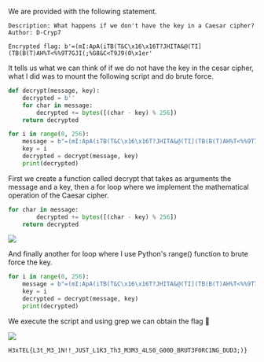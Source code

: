 
We are provided with the following statement.

```
Description: What happens if we don't have the key in a Caesar cipher?
Author: D-Cryp7

Encrypted flag: b'=(mI:ApA(iTB(T&C\x16\x16T?JHITA&@(TI](TB(B(T)AH%T<%%9T7GJI(;%G8&C<T9J9(0\x1er'
```

It tells us what we can think of if we do not have the key in the cesar cipher, what I did was to mount the following script and do brute force.

``` python
def decrypt(message, key):
    decrypted = b''
    for char in message:
        decrypted += bytes([(char - key) % 256])
    return decrypted

for i in range(0, 256):
    message = b"=(mI:ApA(iTB(T&C\x16\x16T?JHITA&@(TI](TB(B(T)AH%T<%%9T7GJI(;%G8&C<T9J9(0\x1er"
    key = i
    decrypted = decrypt(message, key)
    print(decrypted)
```

First we create a function called decrypt that takes as arguments the message and a key, then a for loop where we implement the mathematical operation of the Caesar cipher.

``` python
for char in message:
        decrypted += bytes([(char - key) % 256])
    return decrypted
```

![](https://i.imgur.com/aT8cHAk.png)

And finally another for loop where I use Python's range() function to brute force the key.

``` python
for i in range(0, 256):
    message = b"=(mI:ApA(iTB(T&C\x16\x16T?JHITA&@(TI](TB(B(T)AH%T<%%9T7GJI(;%G8&C<T9J9(0\x1er"
    key = i
    decrypted = decrypt(message, key)
    print(decrypted)
```
We execute the script and using grep we can obtain the flag 🥳

![](https://i.imgur.com/YKdhGU5.png)

`H3xTEL{L3t_M3_1N!!_JUST_L1K3_Th3_M3M3_4LS0_G00D_BRUT3F0RC1NG_DUD3;)}`
